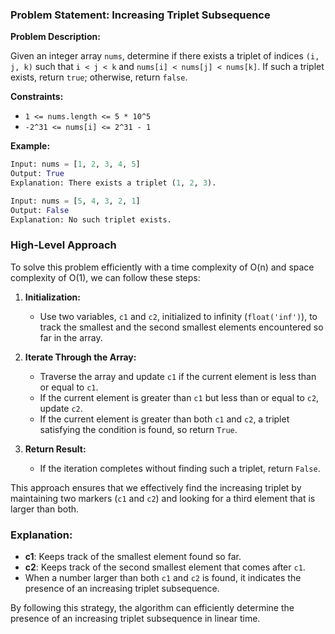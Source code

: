 ### Problem Statement: Increasing Triplet Subsequence

**Problem Description:**

Given an integer array `nums`, determine if there exists a triplet of indices `(i, j, k)` such that `i < j < k` and `nums[i] < nums[j] < nums[k]`. If such a triplet exists, return `true`; otherwise, return `false`.

**Constraints:**

- `1 <= nums.length <= 5 * 10^5`
- `-2^31 <= nums[i] <= 2^31 - 1`

**Example:**
```python
Input: nums = [1, 2, 3, 4, 5]
Output: True
Explanation: There exists a triplet (1, 2, 3).

Input: nums = [5, 4, 3, 2, 1]
Output: False
Explanation: No such triplet exists.
```

### High-Level Approach

To solve this problem efficiently with a time complexity of O(n) and space complexity of O(1), we can follow these steps:

1. **Initialization:**
   - Use two variables, `c1` and `c2`, initialized to infinity (`float('inf')`), to track the smallest and the second smallest elements encountered so far in the array.

2. **Iterate Through the Array:**
   - Traverse the array and update `c1` if the current element is less than or equal to `c1`.
   - If the current element is greater than `c1` but less than or equal to `c2`, update `c2`.
   - If the current element is greater than both `c1` and `c2`, a triplet satisfying the condition is found, so return `True`.

3. **Return Result:**
   - If the iteration completes without finding such a triplet, return `False`.

This approach ensures that we effectively find the increasing triplet by maintaining two markers (`c1` and `c2`) and looking for a third element that is larger than both.

### Explanation:

- **c1**: Keeps track of the smallest element found so far.
- **c2**: Keeps track of the second smallest element that comes after `c1`.
- When a number larger than both `c1` and `c2` is found, it indicates the presence of an increasing triplet subsequence.

By following this strategy, the algorithm can efficiently determine the presence of an increasing triplet subsequence in linear time.
